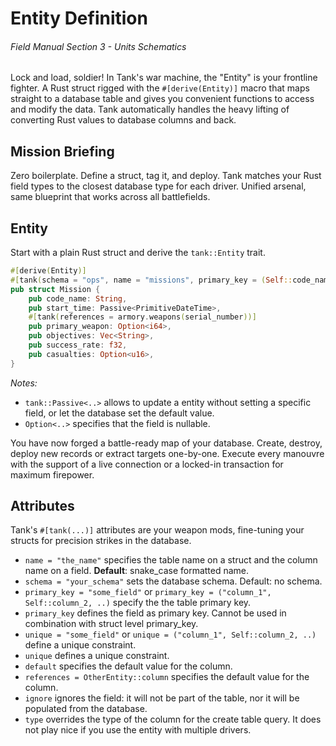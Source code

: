 # Entity Definition
###### *Field Manual Section 3* - Units Schematics
Lock and load, soldier! In Tank's war machine, the "Entity" is your frontline fighter. A Rust struct rigged with the `#[derive(Entity)]` macro that maps straight to a database table and gives you convenient functions to access and modify the data. Tank automatically handles the heavy lifting of converting Rust values to database columns and back.

## Mission Briefing
Zero boilerplate. Define a struct, tag it, and deploy. Tank matches your Rust field types to the closest database type for each driver. Unified arsenal, same blueprint that works across all battlefields.

## Entity
Start with a plain Rust struct and derive the `tank::Entity` trait.
```rust
#[derive(Entity)]
#[tank(schema = "ops", name = "missions", primary_key = (Self::code_name, Self::start_time))]
pub struct Mission {
    pub code_name: String,
    pub start_time: Passive<PrimitiveDateTime>,
    #[tank(references = armory.weapons(serial_number))]
    pub primary_weapon: Option<i64>,
    pub objectives: Vec<String>,
    pub success_rate: f32,
    pub casualties: Option<u16>,
}
```
*Notes:*
* `tank::Passive<..>` allows to update a entity without setting a specific field, or let the database set the default value.
* `Option<..>` specifies that the field is nullable.

You have now forged a battle-ready map of your database. Create, destroy, deploy new records or extract targets one-by-one. Execute every manouvre with the support of a live connection or a locked-in transaction for maximum firepower.

## Attributes
Tank's `#[tank(...)]` attributes are your weapon mods, fine-tuning your structs for precision strikes in the database.
- <Badge type="tip" text="struct" /><Badge type="tip" text="field" /> `name = "the_name"` specifies the table name on a struct and the column name on a field. **Default**: snake_case formatted name.
- <Badge type="tip" text="struct" /> `schema = "your_schema"` sets the database schema. Default: no schema.
- <Badge type="tip" text="struct" /> `primary_key = "some_field"` or `primary_key = ("column_1", Self::column_2, ..)` specify the the table primary key.
- <Badge type="tip" text="field" /> `primary_key` defines the field as primary key. Cannot be used in combination with struct level primary_key.
- <Badge type="tip" text="struct" /> `unique = "some_field"` or `unique = ("column_1", Self::column_2, ..)` define a unique constraint.
- <Badge type="tip" text="field" /> `unique` defines a unique constraint.
- <Badge type="tip" text="field" /> `default` specifies the default value for the column.
- <Badge type="tip" text="field" /> `references = OtherEntity::column` specifies the default value for the column.
- <Badge type="tip" text="field" /> `ignore` ignores the field: it will not be part of the table, nor it will be populated from the database.
- <Badge type="tip" text="field" /> `type` overrides the type of the column for the create table query. It does not play nice if you use the entity with multiple drivers.
